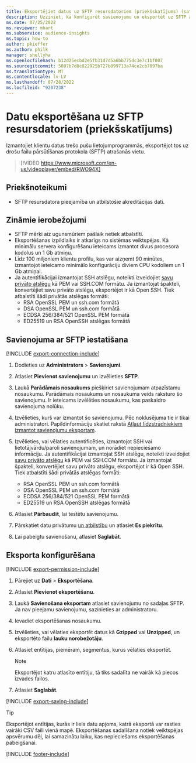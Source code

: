 ```yaml
---
title: Eksportējiet datus uz SFTP resursdatoriem (priekšskatījums) (satur video)
description: Uzziniet, kā konfigurēt savienojumu un eksportēt uz SFTP atrašanās vietu.
ms.date: 07/25/2022
ms.reviewer: mhart
ms.subservice: audience-insights
ms.topic: how-to
author: pkieffer
ms.author: philk
manager: shellyha
ms.openlocfilehash: b12d25ecbd2e5fb31d7d5a6bb775dc3e7c1bf007
ms.sourcegitcommit: 5807b7d8c822925b727b099713a74ce2cb7897ba
ms.translationtype: MT
ms.contentlocale: lv-LV
ms.lasthandoff: 07/28/2022
ms.locfileid: "9207238"
---
```

# <a name="export-data-to-sftp-hosts-preview"></a>Datu eksportēšana uz SFTP resursdatoriem (priekšskatījums)

Izmantojiet klientu datus trešo pušu lietojumprogrammās, eksportējot tos uz drošu failu pārsūtīšanas protokola (SFTP) atrašanās vietu.

> [!VIDEO https://www.microsoft.com/en-us/videoplayer/embed/RWO94X]

## <a name="prerequisites"></a>Priekšnoteikumi

- SFTP resursdatora pieejamība un atbilstošie akreditācijas dati.

## <a name="known-limitations"></a>Zināmie ierobežojumi

- SFTP mērķi aiz ugunsmūriem pašlaik netiek atbalstīti.
- Eksportēšanas izpildlaiks ir atkarīgs no sistēmas veiktspējas. Kā minimālu servera konfigurēšanu ieteicams izmantot divus procesora kodolus un 1 Gb atmiņu.
- Līdz 100 miljoniem klientu profilu, kas var aizņemt 90 minūtes, izmantojot ieteicamo minimālo konfigurāciju diviem CPU kodoliem un 1 Gb atmiņai.
- Ja autentifikācijai izmantojat SSH atslēgu, noteikti izveidojiet [savu privāto atslēgu](/azure/virtual-machines/linux/create-ssh-keys-detailed#basic-example) kā PEM vai SSH.COM formātu. Ja izmantojat špakteli, konvertējiet savu privāto atslēgu, eksportējot ir kā Open SSH. Tiek atbalstīti šādi privātās atslēgas formāti:
  - RSA OpenSSL PEM un ssh.com formātā
  - DSA OpenSSL PEM un ssh.com formātā
  - ECDSA 256/384/521 OpenSSL PEM formātā
  - ED25519 un RSA OpenSSH atslēgas formātā

## <a name="set-up-connection-to-sftp"></a>Savienojuma ar SFTP iestatīšana

[!INCLUDE [export-connection-include](includes/export-connection-admn.md)]

1. Dodieties uz **Administrators** > **Savienojumi**.

1. Atlasiet **Pievienot savienojumu** un izvēlieties **SFTP**.

1. Laukā **Parādāmais nosaukums** piešķiriet savienojumam atpazīstamu nosaukumu. Parādāmais nosaukums un nosaukuma veids raksturo šo savienojumu. Ir ieteicams izvēlēties nosaukumu, kas paskaidro savienojuma nolūku.

1. Izvēlieties, kurš var izmantot šo savienojumu. Pēc noklusējuma tie ir tikai administratori. Papildinformāciju skatiet rakstā [Atļaut līdzstrādniekiem izmantot savienojumu eksportam](connections.md#allow-contributors-to-use-a-connection-for-exports).

1. Izvēlieties, vai vēlaties autentificēties, izmantojot SSH vai lietotājvārdu/paroli savienojumam, un norādiet nepieciešamo informāciju. Ja autentifikācijai izmantojat SSH atslēgu, noteikti izveidojiet [savu privāto atslēgu](/azure/virtual-machines/linux/create-ssh-keys-detailed#basic-example) kā PEM vai SSH.COM formātu. Ja izmantojat špakteli, konvertējiet savu privāto atslēgu, eksportējot ir kā Open SSH. Tiek atbalstīti šādi privātās atslēgas formāti:
   - RSA OpenSSL PEM un ssh.com formātā
   - DSA OpenSSL PEM un ssh.com formātā
   - ECDSA 256/384/521 OpenSSL PEM formātā
   - ED25519 un RSA OpenSSH atslēgas formātā

1. Atlasiet **Pārbaudīt**, lai testētu savienojumu.

1. Pārskatiet datu privātumu [un atbilstību](connections.md#data-privacy-and-compliance) un atlasiet **Es piekrītu**.

1. Lai pabeigtu savienošanu, atlasiet **Saglabāt**.

## <a name="configure-an-export"></a>Eksporta konfigurēšana

[!INCLUDE [export-permission-include](includes/export-permission.md)]

1. Pārejiet uz **Dati** > **Eksportēšana**.

1. Atlasiet **Pievienot eksportēšanu**.

1. Laukā **Savienošana eksportam** atlasiet savienojumu no sadaļas SFTP. Ja nav pieejamu savienojumu, sazinieties ar administratoru.

1. Ievadiet eksportēšanas nosaukumu.

1. Izvēlieties, vai vēlaties eksportēt datus kā **Gzipped** vai **Unzipped**, un eksportēto failu **lauku norobežotāju**.

1. Atlasiet entītijas, piemēram, segmentus, kurus vēlaties eksportēt.

   > [!NOTE]
   > Eksportējot katru atlasīto entītiju, tā tiks sadalīta ne vairāk kā piecos izvades failos.

1. Atlasiet **Saglabāt**.

[!INCLUDE [export-saving-include](includes/export-saving.md)]

> [!TIP]
> Eksportējot entītijas, kurās ir liels datu apjoms, katrā eksportā var rasties vairāki CSV faili vienā mapē. Eksportēšanas sadalīšana notiek veiktspējas apsvērumu dēļ, lai samazinātu laiku, kas nepieciešams eksportēšanas pabeigšanai.

[!INCLUDE [footer-include](includes/footer-banner.md)]
